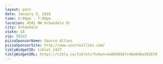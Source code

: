 ```yaml
---
layout: post
date: January 9, 2018
time: 6:00pm - 7:00pm
location: 4501 NW Urbandale Dr
city: Urbandale
state: IA
zip: 50322
pizzaSponsorName: Source Allies
pizzaSponsorSite: http://www.sourceallies.com/
tiklyWidgetID: tiklet_2427
tiklyWidgetURL: https://tikly.co/tiklets?token=4a049856fc48e048a30267df3e8ec0dc3acc2ff5
---
```

